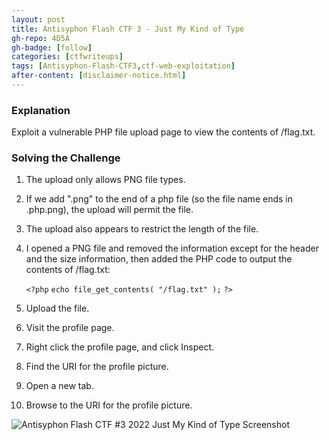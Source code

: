 ```yaml
---
layout: post
title: Antisyphon Flash CTF 3 - Just My Kind of Type
gh-repo: 4D5A
gh-badge: [follow]
categories: [ctfwriteups]
tags: [Antisyphon-Flash-CTF3,ctf-web-exploitation]
after-content: [disclaimer-notice.html]
---
```

### Explanation
Exploit a vulnerable PHP file upload page to view the contents of /flag.txt.

### Solving the Challenge
1. The upload only allows PNG file types.
2. If we add ".png" to the end of a php file (so the file name ends in .php.png), the upload will permit the file.
3. The upload also appears to restrict the length of the file.
4. I opened a PNG file and removed the information except for the header and the size information, then added the PHP code to output the contents of /flag.txt:

    ```<?php```
    ```echo file_get_contents( "/flag.txt" );```
    ```?>```

5. Upload the file.
6. Visit the profile page.
7. Right click the profile page, and click Inspect.
8. Find the URI for the profile picture.
9. Open a new tab.
10. Browse to the URI for the profile picture.

<img src="{{ 'assets/img/2022-09-15-antisyphon-flash-ctf3-2022-just-my-kind-of-type/antisyphon-flash-ctf3-2022-just-my-kind-of-type-screenshot.png' | relative_url }}" alt='Antisyphon Flash CTF #3 2022 Just My Kind of Type Screenshot' />